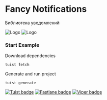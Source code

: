 # Fancy Notifications

Библиотека уведомлений

![Logo](https://sosinvitalii.com/wp-content/uploads/2022/07/Notifications.png "Notifications")
![Logo](https://sosinvitalii.com/wp-content/uploads/2022/07/Notifications.gif "Notifications")

### Start Example

Download dependencies
```
tuist fetch
```

Generate and run project
```
tuist generate
```

[![Tuist badge](https://img.shields.io/badge/Powered%20by-Tuist-blue)](https://tuist.io)
[![Fastlane badge](https://img.shields.io/badge/Powered%20by-Fastlane-orange)](https://fastlane.tools)
[![Viper badge](https://img.shields.io/badge/Architecture-Viper-green)](https://github.com/strongself/The-Book-of-VIPER)
